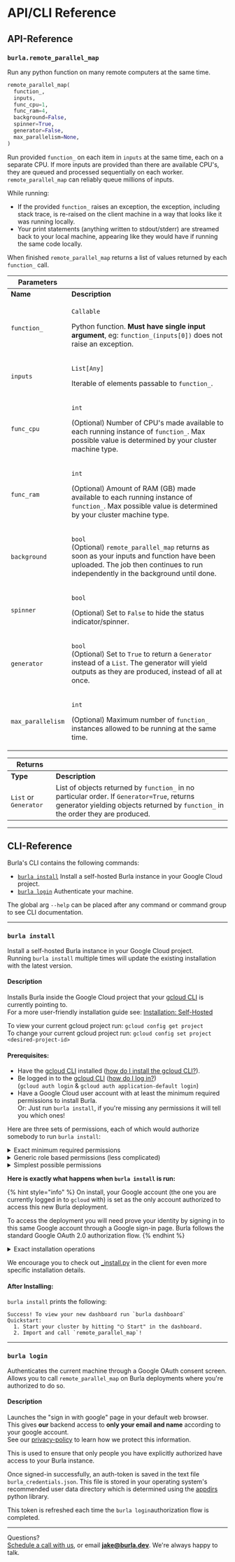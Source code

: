 # API/CLI Reference

## API-Reference

### `burla.remote_parallel_map`

Run any python function on many remote computers at the same time.

```python
remote_parallel_map(
  function_,
  inputs,
  func_cpu=1,
  func_ram=4,
  background=False,
  spinner=True,
  generator=False,
  max_parallelism=None,
)
```

Run provided `function_` on each item in `inputs` at the same time, each on a separate CPU. If more inputs are provided than there are available CPU's, they are queued and processed sequentially on each worker. `remote_parallel_map` can reliably queue millions of inputs.

While running:

* If the provided `function_` raises an exception, the exception, including stack trace, is re-raised on the client machine in a way that looks like it was running locally.
* Your print statements (anything written to stdout/stderr) are streamed back to your local machine, appearing like they would have if running the same code locally.

When finished `remote_parallel_map` returns a list of values returned by each `function_` call.

| **Parameters**    |                                                                                                                                                                                                                   |
| ----------------- | ----------------------------------------------------------------------------------------------------------------------------------------------------------------------------------------------------------------- |
| **Name**          | **Description**                                                                                                                                                                                                   |
| `function_`       | <p><code>Callable</code></p><p>Python function. <strong>Must have single input argument</strong>, eg: <code>function_(inputs[0])</code> does not raise an exception.</p>                                          |
| `inputs`          | <p><code>List[Any]</code></p><p>Iterable of elements passable to <code>function_</code>.</p>                                                                                                                      |
| `func_cpu`        | <p><code>int</code></p><p>(Optional) Number of CPU's made available to each running instance of <code>function_</code>. Max possible value is determined by your cluster machine type.</p>                        |
| `func_ram`        | <p><code>int</code></p><p>(Optional) Amount of RAM (GB) made available to each running instance of <code>function_</code>. Max possible value is determined by your cluster machine type.</p>                     |
| `background`      | <p><code>bool</code><br>(Optional) <code>remote_parallel_map</code> returns as soon as your inputs and function have been uploaded. The job then continues to run independently in the background until done.</p> |
| `spinner`         | <p><code>bool</code></p><p>(Optional) Set to <code>False</code> to hide the status indicator/spinner.</p>                                                                                                         |
| `generator`       | <p><code>bool</code><br>(Optional) Set to <code>True</code> to return a <code>Generator</code> instead of a <code>List</code>. The generator will yield outputs as they are produced, instead of all at once.</p> |
| `max_parallelism` | <p><code>int</code></p><p>(Optional) Maximum number of <code>function_</code> instances allowed to be running at the same time.</p>                                                                               |



| **Returns**           |                                                                                                                                                                                 |
| --------------------- | ------------------------------------------------------------------------------------------------------------------------------------------------------------------------------- |
| **Type**              | **Description**                                                                                                                                                                 |
| `List` or `Generator` | List of objects returned by `function_` in no particular order. If `Generator=True`, returns generator yielding objects returned by `function_` in the order they are produced. |





***

## CLI-Reference

Burla's CLI contains the following commands:

* [`burla install`](API-Reference.md#burla-install) Install a self-hosted Burla instance in your Google Cloud project.
* [`burla login`](API-Reference.md#burla-login) Authenticate your machine.

The global arg `--help` can be placed after any command or command group to see CLI documentation.

***

### `burla install`

Install a self-hosted Burla instance in your Google Cloud project.\
Running `burla install` multiple times will update the existing installation with the latest version.

#### **Description**

Installs Burla inside the Google Cloud project that your [gcloud CLI](https://cloud.google.com/sdk/gcloud) is currently pointing to.\
For a more user-friendly installation guide see: [Installation: Self-Hosted](getting-started.md)

To view your current gcloud project run: `gcloud config get project`\
To change your current gcloud project run: `gcloud config set project <desired-project-id>`&#x20;

#### **Prerequisites:**

* Have the [gcloud CLI](https://cloud.google.com/sdk/gcloud) installed ([how do I install the gcloud CLI?](https://cloud.google.com/sdk/docs/install)).
* Be logged in to the [gcloud CLI](https://cloud.google.com/sdk/gcloud) ([how do I log in?](https://cloud.google.com/sdk/docs/authorizing#user-account))\
  (`gcloud auth login` & `gcloud auth application-default login`)
* Have a Google Cloud user account with at least the minimum required permissions to install Burla.\
  Or: Just run `burla install`, if you're missing any permissions it will tell you which ones!

Here are three sets of permissions, each of which would authorize somebody to run `burla install`:

<details>

<summary>Exact minimum required permissions</summary>

1. Service Usage API (`serviceusage.googleapis.com`):
   * `serviceusage.services.enable` for enabling:
     * `compute.googleapis.com`
     * `run.googleapis.com`
     * `firestore.googleapis.com`
     * `cloudresourcemanager.googleapis.com`
     * `secretmanager.googleapis.com`
2. Compute Engine API (`compute.googleapis.com`):
   * `compute.firewalls.create`
   * `compute.firewalls.get` (to check if firewall rule exists)
   * `compute.networks.updatePolicy`
3. Secret Manager API (`secretmanager.googleapis.com`):
   * `secretmanager.secrets.create`
   * `secretmanager.secrets.get`
   * `secretmanager.versions.add`
4. Firestore API (`firestore.googleapis.com`):
   * `datastore.databases.create`
   * `datastore.databases.get`
   * `datastore.documents.create`
   * `datastore.documents.write`
5. Cloud Run API (`run.googleapis.com`):
   * `run.services.create`
   * `run.services.update`
   * `run.services.get`
   * `run.services.setIamPolicy` (for --allow-unauthenticated flag)

Here is an IAM role definition for this permission set:

```yaml
title: "Burla Installation Role"
description: "Minimum permissions needed to install Burla"
stage: "GA"
includedPermissions:
- serviceusage.services.enable
- compute.firewalls.create
- compute.firewalls.get
- compute.networks.updatePolicy
- secretmanager.secrets.create
- secretmanager.secrets.get
- secretmanager.versions.add
- datastore.databases.create
- datastore.databases.get
- datastore.documents.create
- datastore.documents.write
- run.services.create
- run.services.update
- run.services.get
- run.services.setIamPolicy
```

</details>

<details>

<summary>Generic role based permissions (less complicated)</summary>

Burla can be installed by users having the following generic roles:

1. Service Usage Admin (`roles/serviceusage.serviceUsageAdmin`)
2. Cloud Run Admin (`roles/run.admin`)
3. Compute Network Admin (`roles/compute.networkAdmin`)
4. Secret Manager Admin (`roles/secretmanager.admin`)
5. Firestore Database Admin (`roles/datastore.owner`)

</details>

<details>

<summary>Simplest possible permissions</summary>

Burla can be installed with either of the following roles:

* Project Owner (`roles/owner`)
* Project Editor (`roles/editor`)

</details>

**Here is exactly what happens when `burla install` is run:**

{% hint style="info" %}
On install, your Google account (the one you are currently logged in to `gcloud` with) is set as the only account authorized to access this new Burla deployment.

To access the deployment you will need prove your identity by signing in to this same Google account through a Google sign-in page. Burla follows the standard Google OAuth 2.0 authorization flow.
{% endhint %}

<details>

<summary>Exact installation operations</summary>

1. &#x20;Required services are enabled (if they are not already enabled):
   * `gcloud services enable` is called on:
     * `compute.googleapis.com`
     * `run.googleapis.com`
     * `firestore.googleapis.com`
     * `cloudresourcemanager.googleapis.com`
     * `secretmanager.googleapis.com`
2. Port `8080` is opened on any GCE VM having the tag `burla-cluster-node`:
   * `gcloud compute firewall-rules create burla-cluster-node-firewall \`\
     `--action=ALLOW --rules=tcp:8080 --target-tags=burla-cluster-node ...`
3. &#x20;A secret is created that's used to encrypt auth cookies in the dashboard:
   * `gcloud secrets describe burla-cluster-id-token`&#x20;
   * `gcloud secrets create burla-cluster-id-token ...`&#x20;
4. A Google Cloud Firestore database is created:\
   (manages information displayed in the dashboard)
   * `gcloud firestore databases create --database=burla ...`&#x20;
5. Your Google account (that you are currently logged in to `gcloud` with) is set as the only account authorized to access this new Burla deployment.
   * This account is discovered using the following command:\
     `gcloud auth list --filter=status:ACTIVE --format="value(account)"`
   * Once set, this cannot be changed by other users running `burla install` again.
6. &#x20;The main-service (dashboard) is deployed on Google Cloud Run:
   * `gcloud run deploy burla-main-service \` \
     `--image=burlacloud/main-service:latest ...`
   * `gcloud run services update-traffic burla-main-service --to-latest ...`
7. Thats it!

</details>

We encourage you to check out [\_install.py](https://github.com/Burla-Cloud/burla/blob/main/client/src/burla/_install.py) in the client for even more specific installation details.

#### **After Installing:**

`burla install` prints the following:

```
Success! To view your new dashboard run `burla dashboard`
Quickstart:
  1. Start your cluster by hitting "⏻ Start" in the dashboard.
  2. Import and call `remote_parallel_map`!
```



***

### `burla login`

Authenticates the current machine through a Google OAuth consent screen.\
Allows you to call `remote_parallel_map` on Burla deployments where you're authorized to do so.

#### **Description**

Launches the "sign in with google" page in your default web browser.\
This gives **our** backend access to **only your email and name** according to your google account.\
See our [privacy-policy](privacy-policy.md) to learn how we protect this information.

This is used to ensure that only people you have explicitly authorized have access to your Burla instance.

Once signed-in successfully, an auth-token is saved in the text file `burla_credentials.json`. This file is stored in your operating system's recommended user data directory which is determined using the [appdirs](https://github.com/ActiveState/appdirs) python library.

This token is refreshed each time the `burla login`authorization flow is completed.







***

Questions?\
[Schedule a call with us](https://cal.com/jakez/burla/), or email **jake@burla.dev**. We're always happy to talk.
